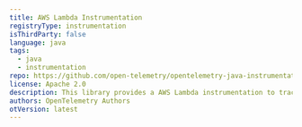 ```yaml
---
title: AWS Lambda Instrumentation
registryType: instrumentation
isThirdParty: false
language: java
tags:
  - java
  - instrumentation
repo: https://github.com/open-telemetry/opentelemetry-java-instrumentation/tree/main/instrumentation/aws-lambda-1.0
license: Apache 2.0
description: This library provides a AWS Lambda instrumentation to track requests through OpenTelemetry.
authors: OpenTelemetry Authors
otVersion: latest
---
```

